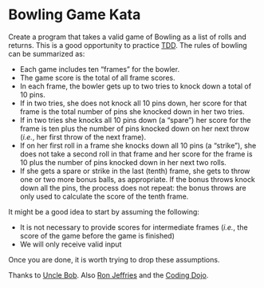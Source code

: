 # Bowling Game Kata

Create a program that takes a valid game of Bowling as a list of rolls and returns. This is a good opportunity to practice [TDD](https://en.wikipedia.org/wiki/Test-driven_development). The rules of bowling can be summarized as:

- Each game includes ten “frames” for the bowler.
- The game score is the total of all frame scores.
- In each frame, the bowler gets up to two tries to knock down a total of 10 pins.
- If in two tries, she does not knock all 10 pins down, her score for that frame is the total number of pins she knocked down in her two tries.
- If in two tries she knocks all 10 pins down (a “spare”) her score for the frame is ten plus the number of pins knocked down on her next throw (*i.e.*, her first throw of the next frame).
- If on her first roll in a frame she knocks down all 10 pins (a “strike”), she does not take a second roll in that frame and her score for the frame is 10 plus the number of pins knocked down in her next two rolls.
- If she gets a spare or strike in the last (tenth) frame, she gets to throw one or two more bonus balls, as appropriate. If the bonus throws knock down all the pins, the process does not repeat: the bonus throws are only used to calculate the score of the tenth frame.


It might be a good idea to start by assuming the following:

- It is not necessary to provide scores for intermediate frames (*i.e.*, the score of the game before the game is finished)
- We will only receive valid input

Once you are done, it is worth trying to drop these assumptions.

Thanks to [Uncle Bob](http://butunclebob.com/ArticleS.UncleBob.TheBowlingGameKata). Also [Ron Jeffries](http://ronjeffries.com/xprog/articles/acsbowling/) and the [Coding Dojo](http://codingdojo.org/kata/Bowling/).

